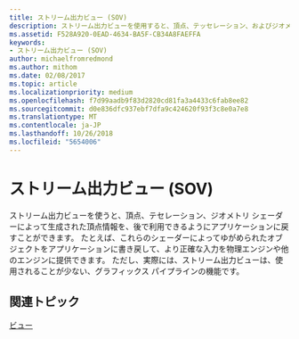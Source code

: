 ```yaml
---
title: ストリーム出力ビュー (SOV)
description: ストリーム出力ビューを使用すると、頂点、テッセレーション、およびジオメトリ シェーダーによって生成された頂点情報を、さらに利用できるようにアプリケーションに戻すことができます。
ms.assetid: F528A920-0EAD-4634-BA5F-CB34A8FAEFFA
keywords:
- ストリーム出力ビュー (SOV)
author: michaelfromredmond
ms.author: mithom
ms.date: 02/08/2017
ms.topic: article
ms.localizationpriority: medium
ms.openlocfilehash: f7d99aadb9f83d2820cd81fa3a4433c6fab8ee82
ms.sourcegitcommit: d0e836dfc937ebf7dfa9c424620f93f3c8e0a7e8
ms.translationtype: MT
ms.contentlocale: ja-JP
ms.lasthandoff: 10/26/2018
ms.locfileid: "5654006"
---
```

# <a name="stream-output-view-sov"></a>ストリーム出力ビュー (SOV)


ストリーム出力ビューを使うと、頂点、テセレーション、ジオメトリ シェーダーによって生成された頂点情報を、後で利用できるようにアプリケーションに戻すことができます。 たとえば、これらのシェーダーによってゆがめられたオブジェクトをアプリケーションに書き戻して、より正確な入力を物理エンジンや他のエンジンに提供できます。 ただし、実際には、ストリーム出力ビューは、使用されることが少ない、グラフィックス パイプラインの機能です。

## <a name="span-idrelated-topicsspanrelated-topics"></a><span id="related-topics"></span>関連トピック


[ビュー](views.md)

 

 




